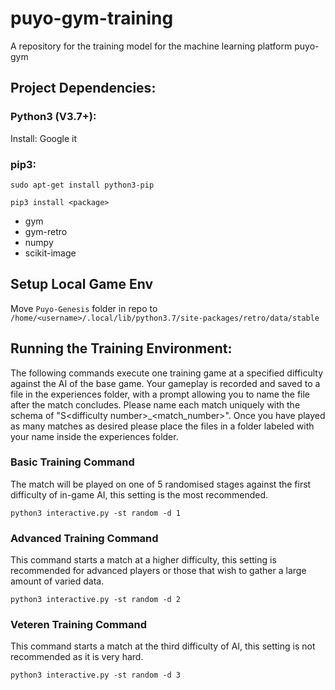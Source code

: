 # puyo-gym-training
A repository for the training model for the machine learning platform puyo-gym

## Project Dependencies:

### Python3 (V3.7+):
Install: Google it

### pip3:
```
sudo apt-get install python3-pip

pip3 install <package>
```
- gym
- gym-retro
- numpy
- scikit-image

## Setup Local Game Env
Move `Puyo-Genesis` folder in repo to `/home/<username>/.local/lib/python3.7/site-packages/retro/data/stable`

## Running the Training Environment:
The following commands execute one training game at a specified difficulty against the AI of the base game. Your gameplay is recorded and saved to a file in the experiences folder, with a prompt allowing you to name the file after the match concludes. Please name each match uniquely with the schema of "S\<difficulty number\>_\<match_number\>". Once you have played as many matches as desired please place the files in a folder labeled with your name inside the experiences folder.

### Basic Training Command
The match will be played on one of 5 randomised stages against the first difficulty of in-game AI, this setting is the most recommended.
```
python3 interactive.py -st random -d 1
```

### Advanced Training Command
This command starts a match at a higher difficulty, this setting is recommended for advanced players or those that wish to gather a large amount of varied data.
```
python3 interactive.py -st random -d 2
```

### Veteren Training Command
This command starts a match at the third difficulty of AI, this setting is not recommended as it is very hard.
```
python3 interactive.py -st random -d 3
```
